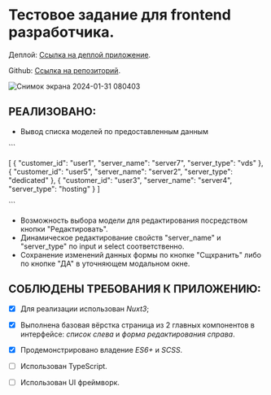 # Тестовое задание для frontend разработчика.


Деплой: [Ссылка на деплой приложение](https://65b9a1fe5cf9e06a24255c36--stalwart-cheesecake-f4ecbf.netlify.app/).


Github: [Ссылка на репозиторий](https://github.com/Anastassiya-Rybak/omnis-test).

![Снимок экрана 2024-01-31 080403](https://github.com/Anastassiya-Rybak/omnis-test/assets/106969916/f2837081-b0a0-49e5-84a3-19634edf6a07)


## РЕАЛИЗОВАНО:

- Вывод списка моделей по предоставленным данным

\```

[
  {
    "customer_id": "user1",
    "server_name": "server7",
    "server_type": "vds"
  },
  {
    "customer_id": "user5",
    "server_name": "server2",
    "server_type": "dedicated"
  },
  {
    "customer_id": "user3",
    "server_name": "server4",
    "server_type": "hosting"
  }
]

\```

- Возможность выбора модели для редактирования посредством кнопки "Редактировать".
- Динамическое редактирование свойств "server_name" и "server_type" по input и select соответственно.
- Сохранение изменений данных формы по кнопке "Сщхранить" либо по кнопке "ДА" в уточняющем модальном окне.


## СОБЛЮДЕНЫ ТРЕБОВАНИЯ К ПРИЛОЖЕНИЮ:

- [x] Для реализации использован *Nuxt3*;
- [x] Выполнена базовая вёрстка страница из 2 главных компонентов в интерфейсе: *список слева* и *форма редактирования справа*.
- [x] Продемонстрировано владение *ES6+* и *SCSS*.
- [ ] Использован TypeScript.
- [ ] Использован UI фреймворк.



 


